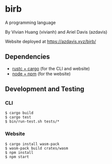 # birb

A programming language

By Vivian Huang (vivianh) and Ariel Davis (azdavis)

Website deployed at https://azdavis.xyz/birb/

## Dependencies

- [rustc + cargo][rust] (for the CLI and website)
- [node + npm][node] (for the website)

[rust]: https://rustup.rs
[node]: https://nodejs.org/en/download/

## Development and Testing

### CLI

```
$ cargo build
$ cargo test
$ bin/run-test.sh tests/*
```

### Website

```
$ cargo install wasm-pack
$ wasm-pack build crates/wasm
$ npm install
$ npm start
```
